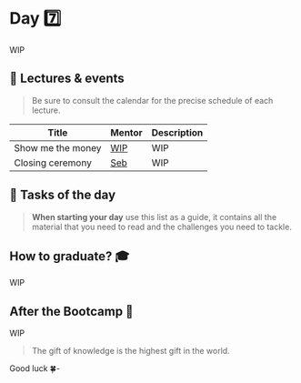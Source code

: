 # Day 7️⃣
WIP
## 🍿 Lectures & events
> Be sure to consult the calendar for the precise schedule of each lecture.

| Title | Mentor |  Description |
|-----------------|-----------------|-----------------|
|  Show me the money | <a href="" target="_blank"> WIP  </a> | WIP
|  Closing ceremony  | <a href="https://twitter.com/seb_icp" target="_blank"> Seb </a> | WIP 
##  🧭 Tasks of the day
> **When starting your day** use this list as a guide, it contains all the material that you need to read and the challenges you need to tackle.
## How to graduate? 🎓
WIP
## After the Bootcamp 🚀
WIP

> The gift of knowledge is the highest gift in the world.

Good luck 🍀-